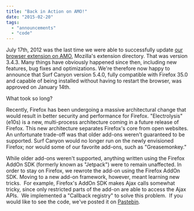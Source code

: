 ```yaml
---
title: "Back in Action on AMO!"
date: "2015-02-20"
tags: 
  - "announcements"
  - "code"
---
```


July 17th, 2012 was the last time we were able to successfully update [our browser extension on AMO](https://addons.mozilla.org/en-US/firefox/addon/google-assistant-by-surf-canyo/ "Fast Search by Surf Canyon on AMO"), Mozilla's extension directory. That was version 3.4.3. Many things have obviously happened since then, including new features, bug fixes and optimizations. We're therefore now happy to announce that Surf Canyon version 5.4.0, fully compatible with Firefox 35.0 and capable of being installed without having to restart the browser, was approved on January 14th.

What took so long?

Recently, Firefox has been undergoing a massive architectural change that would result in better security and performance for Firefox. "Electrolysis" (e10s) is a new, multi-process architecture coming in a future release of Firefox. This new architecture separates Firefox's core from open websites. An unfortunate trade-off was that older add-ons weren't guaranteed to be supported. Surf Canyon would no longer run on the newly envisioned Firefox; nor would some of our favorite add-ons, such as "Greasemonkey."

While older add-ons weren't supported, anything written using the Firefox AddOn SDK (formerly known as "Jetpack") were to remain unaffected. In order to stay on Firefox, we rewrote the add-on using the Firefox AddOn SDK. Moving to a new add-on framework, however, meant learning new tricks.  For example, Firefox's AddOn SDK makes Ajax calls somewhat tricky, since only restricted parts of the add-on are able to access the Ajax APIs.  We implemented a "Callback registry" to solve this problem.  If you would like to see the code, we've posted it on [Pastebin](http://pastebin.com/5bKJ2f5P "Firefox SDK Callback Registry").
